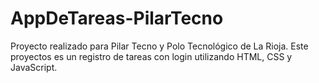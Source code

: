 # AppDeTareas-PilarTecno
Proyecto realizado para Pilar Tecno y Polo Tecnológico de La Rioja. Este proyectos es un registro de tareas con login utilizando HTML, CSS y JavaScript. 
